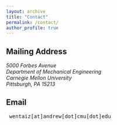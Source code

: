 ```yaml
---
layout: archive
title: "Contact"
permalink: /contact/
author_profile: true
---
```

## Mailing Address
<address>
  5000 Forbes Avenue<br />Department of Mechanical Engineering<br />Carnegie Mellon University<br />Pittsburgh, PA 15213
</address>


## Email
<pre>
 wentaiz[at]andrew[dot]cmu[dot]edu
</pre>